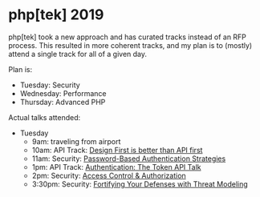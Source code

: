 # php[tek] 2019

php[tek] took a new approach and has curated tracks instead of an RFP process. This resulted in more coherent tracks, and my plan is to (mostly) attend a single track for all of a given day.

Plan is:
* Tuesday: Security
* Wednesday: Performance
* Thursday: Advanced PHP

Actual talks attended:
* Tuesday
  * 9am: traveling from airport
  * 10am: API Track: [Design First is better than API first](./api/design-first-api-first.md)
  * 11am: Security: [Password-Based Authentication Strategies](./security/password-based-authentication.md)
  * 1pm: API Track: [Authentication: The Token API Talk](./api/token.md)
  * 2pm: Security: [Access Control & Authorization](./security/access-control-authorization.md)
  * 3:30pm: Security: [Fortifying Your Defenses with Threat Modeling](./security/threat-modeling.md)